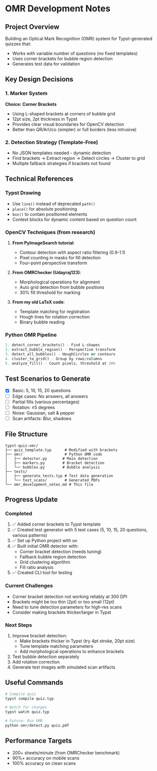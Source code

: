 # OMR Development Notes

## Project Overview
Building an Optical Mark Recognition (OMR) system for Typst-generated quizzes that:
- Works with variable number of questions (no fixed templates)
- Uses corner brackets for bubble region detection
- Generates test data for validation

## Key Design Decisions

### 1. Marker System
**Choice: Corner Brackets**
- Using L-shaped brackets at corners of bubble grid
- 12pt size, 2pt thickness in Typst
- Provides clear visual boundaries for OpenCV detection
- Better than QR/ArUco (simpler) or full borders (less intrusive)

### 2. Detection Strategy (Template-Free)
- No JSON templates needed - dynamic detection
- Find brackets → Extract region → Detect circles → Cluster to grid
- Multiple fallback strategies if brackets not found

## Technical References

### Typst Drawing
- Use `line()` instead of deprecated `path()`
- `place()` for absolute positioning
- `box()` to contain positioned elements
- Context blocks for dynamic content based on question count

### OpenCV Techniques (from research)
1. **From PyImageSearch tutorial**:
   - Contour detection with aspect ratio filtering (0.9-1.1)
   - Pixel counting in masks for fill detection
   - Four-point perspective transform

2. **From OMRChecker (Udayraj123)**:
   - Morphological operations for alignment
   - Auto grid detection from bubble positions
   - 30% fill threshold for marking

3. **From my old LaTeX code**:
   - Template matching for registration
   - Hough lines for rotation correction
   - Binary bubble reading

### Python OMR Pipeline
```python
1. detect_corner_brackets() - Find L-shapes
2. extract_bubble_region() - Perspective transform
3. detect_all_bubbles() - HoughCircles or contours
4. cluster_to_grid() - Group by rows/columns
5. analyze_fill() - Count pixels, threshold at 30%
```

## Test Scenarios to Generate
- [x] Basic: 5, 10, 15, 20 questions
- [ ] Edge cases: No answers, all answers
- [ ] Partial fills (various percentages)
- [ ] Rotation: ±5 degrees
- [ ] Noise: Gaussian, salt & pepper
- [ ] Scan artifacts: Blur, shadows

## File Structure
```
typst-quiz-omr/
├── quiz_template.typ      # Modified with brackets
├── omr/                   # Python OMR code
│   ├── detector.py       # Main detection
│   ├── markers.py        # Bracket detection
│   └── bubbles.py        # Bubble analysis
├── tests/
│   ├── generate_tests.typ # Test data generation
│   └── test_scans/        # Generated PDFs
└── omr_development_notes.md # This file
```

## Progress Update

### Completed
1. ✅ Added corner brackets to Typst template
2. ✅ Created test generator with 5 test cases (5, 10, 15, 20 questions, various patterns)
3. ✅ Set up Python project with uv
4. ✅ Built initial OMR detector with:
   - Corner bracket detection (needs tuning)
   - Fallback bubble region detection
   - Grid clustering algorithm
   - Fill ratio analysis
5. ✅ Created CLI tool for testing

### Current Challenges
- Corner bracket detection not working reliably at 300 DPI
- Brackets might be too thin (2pt) or too small (12pt) 
- Need to tune detection parameters for high-res scans
- Consider making brackets thicker/larger in Typst

### Next Steps
1. Improve bracket detection:
   - Make brackets thicker in Typst (try 4pt stroke, 20pt size)
   - Tune template matching parameters
   - Add morphological operations to enhance brackets
2. Test bubble detection separately
3. Add rotation correction
4. Generate test images with simulated scan artifacts

## Useful Commands
```bash
# Compile quiz
typst compile quiz.typ

# Watch for changes
typst watch quiz.typ

# Future: Run OMR
python omr/detect.py quiz.pdf
```

## Performance Targets
- 200+ sheets/minute (from OMRChecker benchmark)
- 90%+ accuracy on mobile scans
- 100% accuracy on clean scans